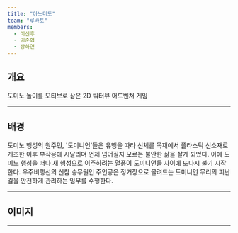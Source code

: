 ```yaml
---
title: "아노미도"
team: "루바토"
members: 
  - 이신후
  - 이준협
  - 장하연
---
```


## 개요
도미노 놀이를 모티브로 삼은 2D 쿼터뷰 어드벤쳐 게임

---

## 배경
도미노 행성의 원주민, '도미니언'들은 유행을 따라 신체를 목재에서 플라스틱 신소재로 개조한 이후 부작용에 시달리며 언제 넘어질지 모르는 불안한 삶을 살게 되었다. 이에 도미노 행성을 떠나 새 행성으로 이주하려는 열풍이 도미니언들 사이에 또다시 불기 시작한다. 우주비행선의 신참 승무원인 주인공은 정거장으로 몰려드는 도미니언 무리의 피난길을 안전하게 관리하는 임무를 수행한다.  

---

## 이미지

---
